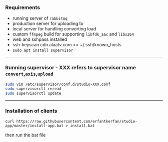 ### Requirements
- running server of `rabbitmq`
- production server for uploading to
- local server for handling converting load
- custom `ffmpeg` build for supporting `libfdk_aac` and `libx264`
- web and sshpass installed
- ssh-keyscan cdn.alaatv.com >> ~/.ssh/known_hosts
- `sudo apt install supervisor`
---
### Running supervisor - XXX refers to supervisor name `convert`,`axis`,`upload`
```bash
sudo vim /etc/supervisor/conf.d/studio-XXX.conf
sudo supervisorctl reread
sudo supervisorctl update
```
---
### Installation of clients
```
curl https://raw.githubusercontent.com/erfantkerfan/studio-app/master/install-app.bat > install.bat
```
then run the bat file